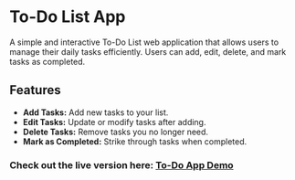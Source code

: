 # To-Do List App

A simple and interactive To-Do List web application that allows users to manage their daily tasks efficiently. Users can add, edit, delete, and mark tasks as completed.

## Features

- **Add Tasks:** Add new tasks to your list.
- **Edit Tasks:** Update or modify tasks after adding.
- **Delete Tasks:** Remove tasks you no longer need.
- **Mark as Completed:** Strike through tasks when completed.

### Check out the live version here: [To-Do App Demo](https://divyamaryfrancis.github.io/ToDoApp/)
